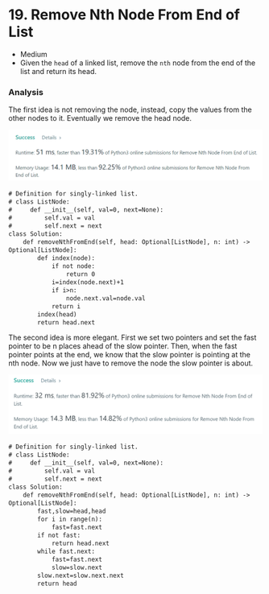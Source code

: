 # 19. Remove Nth Node From End of List

* Medium
* Given the `head` of a linked list, remove the `nth` node from the end of the list and return its head.

### Analysis&#x20;

The first idea is not removing the node, instead, copy the values from the other nodes to it. Eventually we remove the head node.&#x20;

![](<../.gitbook/assets/image (5) (1) (1).png>)

```
# Definition for singly-linked list.
# class ListNode:
#     def __init__(self, val=0, next=None):
#         self.val = val
#         self.next = next
class Solution:
    def removeNthFromEnd(self, head: Optional[ListNode], n: int) -> Optional[ListNode]:
        def index(node):
            if not node:
                return 0
            i=index(node.next)+1
            if i>n:
                node.next.val=node.val
            return i 
        index(head)
        return head.next
```

The second idea is more elegant. First we set two pointers and set the fast pointer to be n places ahead of the slow pointer. Then, when the fast pointer points at the end, we know that the slow pointer is pointing at the nth node. Now we just have to remove the node the slow pointer is about.&#x20;

![](<../.gitbook/assets/image (16) (1) (1) (1) (1) (1) (1).png>)

```
# Definition for singly-linked list.
# class ListNode:
#     def __init__(self, val=0, next=None):
#         self.val = val
#         self.next = next
class Solution:
    def removeNthFromEnd(self, head: Optional[ListNode], n: int) -> Optional[ListNode]:
        fast,slow=head,head
        for i in range(n):
            fast=fast.next
        if not fast:
            return head.next
        while fast.next:
            fast=fast.next
            slow=slow.next
        slow.next=slow.next.next
        return head
```
